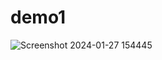 # demo1
![Screenshot 2024-01-27 154445](https://github.com/itspankaj143/demo1/assets/124787647/0be94ce8-67d6-448b-b77f-0460f7ac7f18)
